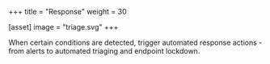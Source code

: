 +++
title = "Response"
weight = 30

[asset]
  image = "triage.svg"
+++

When certain conditions are detected, trigger automated response
actions - from alerts to automated triaging and endpoint lockdown.
